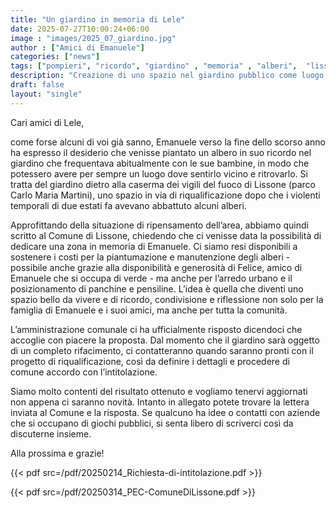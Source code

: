 ```yaml
---
title: "Un giardino in memoria di Lele"
date: 2025-07-27T10:00:24+06:00
image : "images/2025_07_giardino.jpg"
author : ["Amici di Emanuele"]
categories: ["news"]
tags: ["pompieri", "ricordo", "giardino" , "memoria" , "alberi",  "lissone"]
description: "Creazione di uno spazio nel giardino pubblico come luogo di ricordo, condivisione e riflessione per la comunità."
draft: false
layout: "single"
---
```



Cari amici di Lele,

come forse alcuni di voi già sanno, Emanuele verso la fine dello scorso anno ha espresso il desiderio che venisse piantato un albero in suo ricordo nel giardino che frequentava abitualmente con le sue bambine, in modo che potessero avere per sempre un luogo dove sentirlo vicino e ritrovarlo. Si tratta del giardino dietro alla caserma dei vigili del fuoco di Lissone (parco Carlo Maria Martini), uno spazio in via di riqualificazione dopo che i violenti temporali di due estati fa avevano abbattuto alcuni alberi.

Approfittando della situazione di ripensamento dell’area, abbiamo quindi scritto al Comune di Lissone, chiedendo che ci venisse data la possibilità di dedicare una zona in memoria di Emanuele. Ci siamo resi disponibili a sostenere i costi per la piantumazione e manutenzione degli alberi - possibile anche grazie alla disponibilità e generosità di Felice, amico di Emanuele che si occupa di verde - ma anche per l’arredo urbano e il posizionamento di panchine e pensiline.
L’idea è quella che diventi uno spazio bello da vivere e di ricordo, condivisione e riflessione non solo per la famiglia di Emanuele e i suoi amici, ma anche per tutta la comunità.

L’amministrazione comunale ci ha ufficialmente risposto dicendoci che accoglie con piacere la proposta. Dal momento che il giardino sarà oggetto di un completo rifacimento, ci contatteranno quando saranno pronti con il progetto di riqualificazione, così da definire i dettagli e procedere di comune accordo con l’intitolazione.

Siamo molto contenti del risultato ottenuto e vogliamo tenervi aggiornati non appena ci saranno novità. Intanto in allegato potete trovare la lettera inviata al Comune e la risposta.
Se qualcuno ha idee o contatti con aziende che si occupano di giochi pubblici, si senta libero di scriverci così da discuterne insieme.

Alla prossima e grazie!


{{< pdf src=/pdf/20250214_Richiesta-di-intitolazione.pdf >}}

{{< pdf src=/pdf/20250314_PEC-ComuneDiLissone.pdf >}}